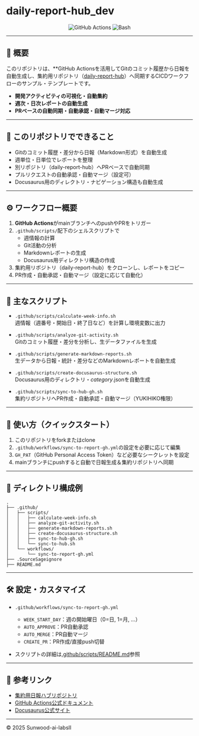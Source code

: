 # daily-report-hub_dev

<div align="center">

<img src="https://img.shields.io/badge/GitHub%20Actions-CICD-blue?style=for-the-badge&logo=github-actions&logoColor=white" alt="GitHub Actions" />
<img src="https://img.shields.io/badge/Bash-4EAA25?style=for-the-badge&logo=gnubash&logoColor=white" alt="Bash" />

</div>

---

## 📖 概要

このリポジトリは、**GitHub Actionsを活用してGitのコミット履歴から日報を自動生成し、集約用リポジトリ（[daily-report-hub](https://github.com/Sunwood-ai-labs/daily-report-hub)）へ同期するCICDワークフローのサンプル・テンプレートです。

- **開発アクティビティの可視化・自動集約**
- **週次・日次レポートの自動生成**
- **PRベースの自動同期・自動承認・自動マージ対応**

---

## 🚩 このリポジトリでできること

- Gitのコミット履歴・差分から日報（Markdown形式）を自動生成
- 週単位・日単位でレポートを整理
- 別リポジトリ（daily-report-hub）へPRベースで自動同期
- プルリクエストの自動承認・自動マージ（設定可）
- Docusaurus用のディレクトリ・ナビゲーション構造も自動生成

---

## ⚙️ ワークフロー概要

1. **GitHub Actions**がmainブランチへのpushやPRをトリガー
2. `.github/scripts/`配下のシェルスクリプトで
    - 週情報の計算
    - Git活動の分析
    - Markdownレポートの生成
    - Docusaurus用ディレクトリ構造の作成
3. 集約用リポジトリ（daily-report-hub）をクローンし、レポートをコピー
4. PR作成・自動承認・自動マージ（設定に応じて自動化）

---

## 📝 主なスクリプト

- `.github/scripts/calculate-week-info.sh`  
  週情報（週番号・開始日・終了日など）を計算し環境変数に出力

- `.github/scripts/analyze-git-activity.sh`  
  Gitのコミット履歴・差分を分析し、生データファイルを生成

- `.github/scripts/generate-markdown-reports.sh`  
  生データから日報・統計・差分などのMarkdownレポートを自動生成

- `.github/scripts/create-docusaurus-structure.sh`  
  Docusaurus用のディレクトリ・_category_.jsonを自動生成

- `.github/scripts/sync-to-hub-gh.sh`  
  集約リポジトリへPR作成・自動承認・自動マージ（YUKIHIKO権限）

---

## 🚀 使い方（クイックスタート）

1. このリポジトリをforkまたはclone
2. `.github/workflows/sync-to-report-gh.yml`の設定を必要に応じて編集
3. `GH_PAT`（GitHub Personal Access Token）など必要なシークレットを設定
4. mainブランチにpushすると自動で日報生成＆集約リポジトリへ同期

---

## 📁 ディレクトリ構成例

```
.
├── .github/
│   ├── scripts/
│   │   ├── calculate-week-info.sh
│   │   ├── analyze-git-activity.sh
│   │   ├── generate-markdown-reports.sh
│   │   ├── create-docusaurus-structure.sh
│   │   ├── sync-to-hub-gh.sh
│   │   └── sync-to-hub.sh
│   └── workflows/
│       └── sync-to-report-gh.yml
├── .SourceSageignore
├── README.md
```

---

## 🛠️ 設定・カスタマイズ

- `.github/workflows/sync-to-report-gh.yml`  
  - `WEEK_START_DAY`：週の開始曜日（0=日, 1=月, ...）
  - `AUTO_APPROVE`：PR自動承認
  - `AUTO_MERGE`：PR自動マージ
  - `CREATE_PR`：PR作成/直接push切替

- スクリプトの詳細は[.github/scripts/README.md](.github/scripts/README.md)参照

---

## 🔗 参考リンク

- [集約用日報ハブリポジトリ](https://github.com/Sunwood-ai-labs/daily-report-hub)
- [GitHub Actions公式ドキュメント](https://docs.github.com/ja/actions)
- [Docusaurus公式サイト](https://docusaurus.io/ja/)

---

© 2025 Sunwood-ai-labsII